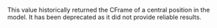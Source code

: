 This value historically returned the CFrame of a central position in the model. It has been deprecated as it did not provide reliable results.